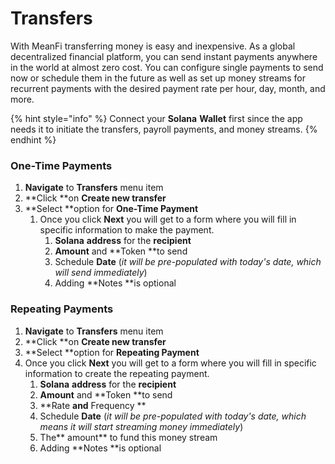 # Transfers

With MeanFi transferring money is easy and inexpensive. As a global decentralized financial platform, you can send instant payments anywhere in the world at almost zero cost. You can configure single payments to send now or schedule them in the future as well as set up money streams for recurrent payments with the desired payment rate per hour, day, month, and more.

{% hint style="info" %}
Connect your **Solana** **Wallet** first since the app needs it to initiate the transfers, payroll payments, and money streams.
{% endhint %}

### **One-Time Payments**

1. **Navigate** to **Transfers** menu item
2. \*\*Click \*\*on **Create new transfer**
3. \*\*Select \*\*option for **One-Time Payment**
   1. Once you click **Next** you will get to a form where you will fill in specific information to make the payment.
      1. **Solana** **address** for the **recipient**
      2. **Amount** and \*\*Token \*\*to send
      3. Schedule **Date** (_it will be pre-populated with today's date, which will send immediately_)
      4. Adding \*\*Notes \*\*is optional

### **Repeating Payments**

1. **Navigate** to **Transfers** menu item
2. \*\*Click \*\*on **Create new transfer**
3. \*\*Select \*\*option for **Repeating Payment**
4. Once you click **Next** you will get to a form where you will fill in specific information to create the repeating payment.
   1. **Solana** **address** for the **recipient**
   2. **Amount** and \*\*Token \*\*to send
   3. \*\*Rate **and** Frequency \*\*
   4. Schedule **Date** (_it will be pre-populated with today's date, which means it will start streaming money immediately_)
   5. The\*\* amount\*\* to fund this money stream
   6. Adding \*\*Notes \*\*is optional
